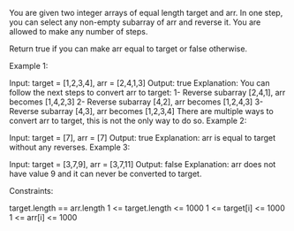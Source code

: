 You are given two integer arrays of equal length target and arr. In one step, you can select any non-empty subarray of arr and reverse it. You are allowed to make any number of steps.

Return true if you can make arr equal to target or false otherwise.

Example 1:

Input: target = [1,2,3,4], arr = [2,4,1,3]
Output: true
Explanation: You can follow the next steps to convert arr to target:
1- Reverse subarray [2,4,1], arr becomes [1,4,2,3]
2- Reverse subarray [4,2], arr becomes [1,2,4,3]
3- Reverse subarray [4,3], arr becomes [1,2,3,4]
There are multiple ways to convert arr to target, this is not the only way to do so.
Example 2:

Input: target = [7], arr = [7]
Output: true
Explanation: arr is equal to target without any reverses.
Example 3:

Input: target = [3,7,9], arr = [3,7,11]
Output: false
Explanation: arr does not have value 9 and it can never be converted to target.

Constraints:

target.length == arr.length
1 <= target.length <= 1000
1 <= target[i] <= 1000
1 <= arr[i] <= 1000
